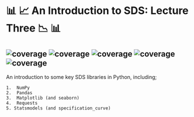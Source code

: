 #  :bar_chart: :chart_with_upwards_trend: An Introduction to SDS: Lecture Three :chart_with_downwards_trend: :bar_chart:	


 ![coverage](https://img.shields.io/badge/Purpose-Teaching-blue)
![coverage](https://img.shields.io/badge/Language-Python%203.8-red)
![coverage](https://img.shields.io/badge/License-MIT-brightgreen)
![coverage](https://img.shields.io/badge/Build-passing-yellow)
![coverage](https://img.shields.io/badge/Rating-5\5-orange)
---

An introduction to some key SDS libraries in Python, including;

    1.  NumPy
    2.  Pandas
    3.  Matplotlib (and seaborn)
    4.  Requests
    5. Statsmodels (and specification_curve)
